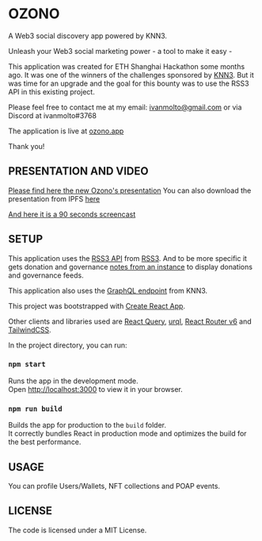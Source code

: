 # OZONO

A Web3 social discovery app powered by KNN3.

Unleash your Web3 social marketing power - a tool to make it easy -

This application was created for ETH Shanghai Hackathon some months ago. It was one of the winners of the challenges sponsored by [KNN3](https://www.knn3.xyz).
But it was time for an upgrade and the goal for this bounty was to use the RSS3 API in this existing project.

Please feel free to contact me at my email: ivanmolto@gmail.com or via Discord at ivanmolto#3768

The application is live at [ozono.app](https://www.ozono.app)

Thank you!

## PRESENTATION AND VIDEO

[Please find here the new Ozono's presentation](https://github.com/ivanmolto/ozono/blob/master/ozono-rss3.pdf)
You can also download the presentation from IPFS [here](https://ivanmolto.mypinata.cloud/ipfs/QmUB6pzByYWNDnLx1LQVfs2E2Hx1AH7HFyCYFiWmx6wxXf)

[And here it is a 90 seconds screencast](https://youtu.be/jyJDg_o9K0c)

## SETUP

This application uses the [RSS3 API](https://docs.rss3.io/reference) from [RSS3](https://rss3.io). And to be more specific it gets donation and governance [notes from an instance](https://docs.rss3.io/reference/getnotesbyinstance) to display donations and governance feeds.

This application also uses the [GraphQL endpoint](https://mw.graphql.knn3.xyz) from KNN3.

This project was bootstrapped with [Create React App](https://github.com/facebook/create-react-app).

Other clients and libraries used are [React Query](https://tanstack.com/query/v4), [urql](https://formidable.com/open-source/urql/), [React Router v6](https://reactrouter.com/docs/en/v6/getting-started/overview) and [TailwindCSS](https://tailwindcss.com).

In the project directory, you can run:

### `npm start`

Runs the app in the development mode.\
Open [http://localhost:3000](http://localhost:3000) to view it in your browser.

### `npm run build`

Builds the app for production to the `build` folder.\
It correctly bundles React in production mode and optimizes the build for the best performance.

## USAGE

You can profile Users/Wallets, NFT collections and POAP events.

## LICENSE

The code is licensed under a MIT License.

